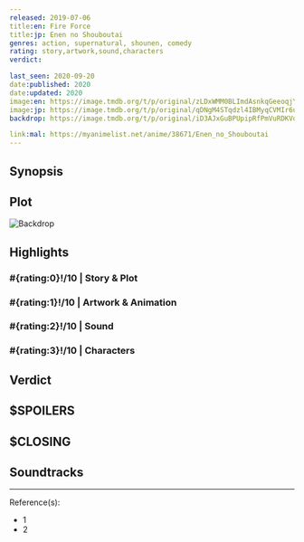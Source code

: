 ```yaml
---
released: 2019-07-06
title:en: Fire Force
title:jp: Enen no Shouboutai
genres: action, supernatural, shounen, comedy
rating: story,artwork,sound,characters
verdict:

last_seen: 2020-09-20
date:published: 2020
date:updated: 2020
image:en: https://image.tmdb.org/t/p/original/zLDxWMM0BLImdAsnkqGeeoqjYev.jpg
image:jp: https://image.tmdb.org/t/p/original/qDNgM4STqdzl4IBMyqCVMIr6uUV.jpg
backdrop: https://image.tmdb.org/t/p/original/iD3AJxGuBPUpipRfPmVuRDKVqjZ.jpg

link:mal: https://myanimelist.net/anime/38671/Enen_no_Shouboutai
---
```



## Synopsis

## Plot

![Backdrop]()

## Highlights

### #{rating:0}!/10 | Story & Plot

### #{rating:1}!/10 | Artwork & Animation

### #{rating:2}!/10 | Sound

### #{rating:3}!/10 | Characters

## Verdict

## $SPOILERS

## $CLOSING

## Soundtracks

***
Reference(s):

- 1
- 2
